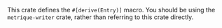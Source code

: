 This crate defines the `#[derive(Entry)]` macro. You should be using the
`metrique-writer` crate, rather than referring to this crate directly.
